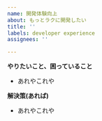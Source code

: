 ```yaml
---
name: 開発体験向上
about: もっとラクに開発したい
title: ''
labels: developer experience
assignees: ''

---
```


**やりたいこと、困っていること**
- あれやこれや

**解決策(あれば)**
- あれやこれや

